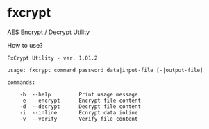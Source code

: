 # fxcrypt
AES Encrypt / Decrypt Utility

How to use?  
````
FxCrypt Utility - ver. 1.01.2

usage: fxcrypt command password data|input-file [-|output-file]

commands:

    -h  --help         Print usage message
    -e  --encrypt      Encrypt file content
    -d  --decrypt      Decrypt file content
    -i  --inline       Ecnrypt data inline
    -v  --verify       Verify file content

````
